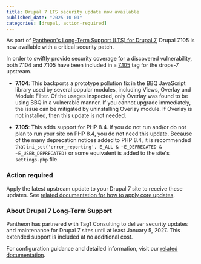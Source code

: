 ```yaml
---
title: Drupal 7 LTS security update now available
published_date: "2025-10-01"
categories: [drupal, action-required]
---
```


As part of [Pantheon's Long-Term Support (LTS) for Drupal 7](https://pantheon.io/drupal-7), Drupal 7.105 is now available with a critical security patch. 

In order to swiftly provide security coverage for a discovered vulnerability, both 7.104 and 7.105 have been included in a [7.105](https://github.com/pantheon-systems/drops-7/releases/tag/7.105) tag for the drops-7 upstream. 

* **7.104**: This backports a prototype pollution fix in the BBQ JavaScript library used by several popular modules, including Views, Overlay and Module Filter. Of the usages inspected, only Overlay was found to be using BBQ in a vulnerable manner. If you cannot upgrade immediately, the issue can be mitigated by uninstalling Overlay module. If Overlay is not installed, then this update is not needed.

* **7.105**: This adds support for PHP 8.4. If you do not run and/or do not plan to run your site on PHP 8.4, you do not need this update. Because of the many deprecation notices added to PHP 8.4, it is recommended that `ini_set('error_reporting', E_ALL & ~E_DEPRECATED & ~E_USER_DEPRECATED)` or some equivalent is added to the site's `settings.php` file.

### Action required

Apply the latest upstream update to your Drupal 7 site to receive these updates. See [related documentation for how to apply core updates](/core-updates#apply-upstream-updates-via-the-site-dashboard).

### About Drupal 7 Long-Term Support

Pantheon has partnered with Tag1 Consulting to deliver security updates and maintenance for Drupal 7 sites until at least January 5, 2027. This extended support is included at no additional cost.

For configuration guidance and detailed information, visit our [related documentation](/supported-drupal/#drupal-7-long-term-support).
